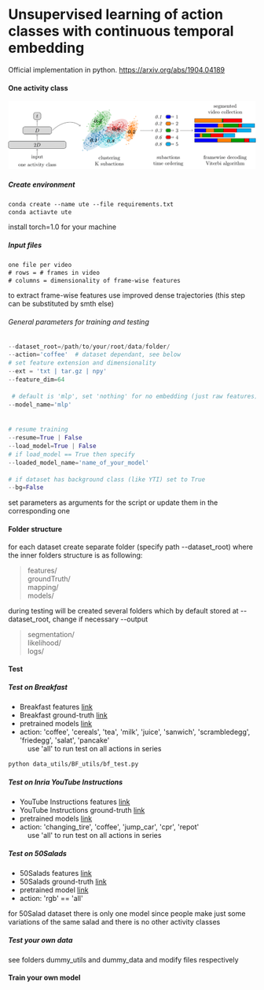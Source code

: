 # Unsupervised learning of action classes with continuous temporal embedding

Official implementation in python.  https://arxiv.org/abs/1904.04189

#### One activity class

![alt text](https://github.com/Annusha/unsup_temp_embed/blob/master/supp_mat/local_pipeline_v.png)


##### Create environment
```
conda create --name ute --file requirements.txt
conda actiavte ute
```
install torch=1.0 for your machine

##### Input files
```
one file per video
# rows = # frames in video
# columns = dimensionality of frame-wise features
```
to extract frame-wise features use improved dense trajectories (this step can be substituted by smth else)

###### General parameters for training and testing
```python
--dataset_root=/path/to/your/root/data/folder/
--action='coffee'  # dataset dependant, see below
# set feature extension and dimensionality
--ext = 'txt | tar.gz | npy'
--feature_dim=64 

 # default is 'mlp', set 'nothing' for no embedding (just raw features)
--model_name='mlp'


# resume training
--resume=True | False  
--load_model=True | False
# if load_model == True then specify
--loaded_model_name='name_of_your_model'

# if dataset has background class (like YTI) set to True 
--bg=False
```
set parameters as arguments for the script or update them in the corresponding one


#### Folder structure
for each dataset create separate folder (specify path --dataset_root) where the inner folders structure is as following:

> features/  
> groundTruth/  
> mapping/  
> models/

during testing will be created several folders which by default stored at --dataset_root, change if necessary --output 

> segmentation/  
> likelihood/  
> logs/  

#### Test


##### Test on Breakfast

- Breakfast features [link](https://drive.google.com/open?id=1Ar4XKA_moL7gcczjxKpZZY4zJ_zBcOdG)
- Breakfast ground-truth [link](https://drive.google.com/open?id=1R3z_CkO1uIOhu4y2Nh0pCHjQQ2l-Ab9E)
- pretrained models [link](https://drive.google.com/open?id=1Ok5w5yvDP5VBuaJj1k17J1OWsw-j58_z)
- action: 'coffee', 'cereals', 'tea', 'milk', 'juice', 'sanwich', 'scrambledegg', 'friedegg', 'salat', 
'pancake'  
 &nbsp;&nbsp;&nbsp;&nbsp;use 'all' to run test on all actions in series 
 ```bash
python data_utils/BF_utils/bf_test.py
```
 
 

##### Test on Inria YouTube Instructions

- YouTube Instructions features [link](https://www.di.ens.fr/willow/research/instructionvideos/) 
- YouTube Instructions ground-truth [link](https://drive.google.com/open?id=1IUE_iiEB_5bR5CUk0L4jN9NnQTLuZd4y)
- pretrained models [link](https://drive.google.com/open?id=1Ao_sC9ZPX8ZznCyLNAclkGIE3aBSekIC)
- action: 'changing_tire', 'coffee', 'jump_car', 'cpr', 'repot'  
 &nbsp;&nbsp;&nbsp;&nbsp;use 'all' to run test on all actions in series  

##### Test on 50Salads

- 50Salads features [link]( https://drive.google.com/open?id=1jTEwy-VpuSpB53nwgymVvmXWglFrfK7k)
- 50Salads ground-truth [link](https://drive.google.com/open?id=1pL6MjaWCLFo_jJ4UKjrjgPju2pyQeBxr)
- pretrained model [link](https://drive.google.com/open?id=1mTfm15zC3Uc-_NMApuEiqosaiQUnivzJ)
- action: 'rgb' == 'all'

for 50Salad dataset there is only one model since people make just some variations of the same salad and there is no 
other activity classes


##### Test your own data
see folders dummy_utils and dummy_data and modify files respectively

#### Train your own model
